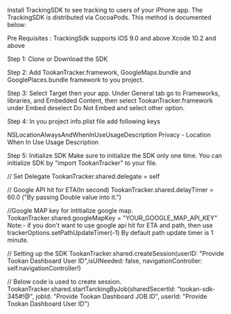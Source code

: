 Install TrackingSDK to see tracking to users of your iPhone app. The TrackingSDK is distributed via CocoaPods. This method is documented below:

Pre Requisites :
TrackingSdk supports iOS 9.0 and above
Xcode 10.2 and above

Step 1: Clone or Download the SDK

Step 2: Add TookanTracker.framework, GoogleMaps.bundle and GooglePlaces.bundle framework to you project.

Step 3: Select Target then your app. Under General tab go to Frameworks, libraries, and Embedded Content, then select TookanTracker.framework under Embed deselect Do Not Embed and select other option.

Step 4: In you project info.plist file add following keys

NSLocationAlwaysAndWhenInUseUsageDescription
Privacy - Location When In Use Usage Description

Step 5: Initialize SDK
Make sure to initialize the SDK only one time. You can initialize SDK by "import TookanTracker" to your file.

// Set Delegate TookanTracker.shared.delegate = self

// Google API hit for ETA(In second)
TookanTracker.shared.delayTimer = 60.0 ("By passing Double value into it.")

//Google MAP key for intitialize google map.
TookanTracker.shared.googleMapKey = "YOUR_GOOGLE_MAP_API_KEY"
 Note:-
if you don't want to use google api hit for ETA and path, then use trackerOptions.setPathUpdateTimer(-1)
By default path update timer is 1 minute.

// Setting up the SDK
TookanTracker.shared.createSession(userID: "Provide Tookan Dashboard User ID",isUINeeded: false, navigationController: self.navigationController!)  

// Below code is used to create session.
TookanTracker.shared.startTarckingByJob(sharedSecertId: "tookan-sdk-345#!@", jobId: "Provide Tookan Dashboard JOB ID", userId: "Provide Tookan Dashboard User ID")
